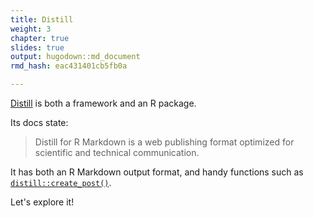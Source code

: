 ```yaml
---
title: Distill
weight: 3
chapter: true
slides: true
output: hugodown::md_document
rmd_hash: eac431401cb5fb0a

---
```


[Distill](rstudio.github.io/distill/) is both a framework and an R package.

Its docs state:

> Distill for R Markdown is a web publishing format optimized for scientific and technical communication.

It has both an R Markdown output format, and handy functions such as [`distill::create_post()`](https://rdrr.io/pkg/distill/man/create_post.html).

Let's explore it!

